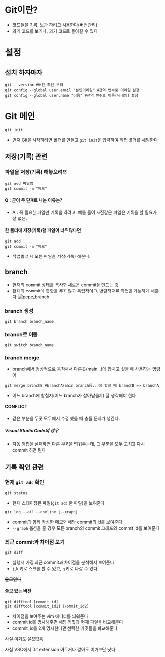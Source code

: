 # Git이란?
- 코드들을 기록, 보관 하려고 사용한다(버전관리)
- 과거 코드를 보거나, 과거 코드로 돌아갈 수 있다
# 설정
## 설치 하자마자
```shell
git --version #버전 확인 부터
git config --global user.email "본인이메일" #전역 변수로 이메일 설정
git config --global user.name "이름" #전역 변수로 이름(닉네임) 설정
```
# Git 메인
```shell
git init
```
- 먼저 Git을 시작하려면 폴더를 만들고 `git init`을 입력하여 작업 폴더를 세팅한다
## 저장(기록) 관련
### 파일을 저장(기록) 해놓으려면
```shell
git add 파일명
git commit -m "메모"
```
#### Q : 굳이 두 단계로 나눈 이유는?
- A : 꼭 필요한 파일만 기록을 하려고. 예를 들어 사진같은 파일은 기록을 할 필요가 잘 없음.

#### 한 폴더에 저장(기록)할 파일이 너무 많다면
```shell
git add .
git commit -m "메모"
```
- 작업폴더 내 모든 파일을 저장(기록) 해준다.

## branch
- 현재의 commit 상태를 복사한 새로운 commit을 만드는 것
- 현재의 commit에 영향을 주지 않고 독립적이고, 병렬적으로 작업을 가능하게 해준다
![pepe_branch](https://github.com/user-attachments/assets/6b5c616c-671b-4b73-b7e6-585271808ed9)

### branch 생성
```shell
git branch branch_name
```
### branch로 이동
```shell 
git switch branch_name
```
### branch merge
- branch에서 정상적으로 동작해서 다른곳(main...)에 합치고 싶을 때 사용하는 명령어
```shell
git merge branchB #branchA(main branch등..)에 합칠 때 branchB => branchA
```
- 어느 branch에 합칠지(어느 branch가 살아남을지) 잘 생각해야 한다
#### CONFLICT
- 같은 부분을 두곳 모두에서 수정 했을 때 충돌 문제가 생긴다.
##### Visual Studio Code의 경우
- 자동 병합을 실패하면 다른 부분을 띄워주는데, 그 부분을 모두 고치고 다시 commit 하면 된다
<!-- ------------------------------------------------ -->

## 기록 확인 관련
### 현재 `git add` 확인
```shell
git status
```
- 현재 스테이징된 파일(`git add` 한 파일)을 보여준다
```shell
git log --all --oneline [--graph]
```
- commit과 함께 작성한 메모와 해당 commit의 id를 보여준다
- `--graph` 옵션을 줄 경우 모든 branch의 commit 그래프와 commit id를 보여준다

### 최근 commit과 차이점 보기
```shell
git diff
```
- 실행시 가장 최근 commit과 차이점을 분석해서 보여준다
- `j`,`k` 키로 스크롤 할 수 있고, `q` 키로 나갈 수 있다.

~~쓸모없다~~
#### 쓸모 있는 버전
```shell
git difftool [commit_id]
git difftool [commit_id1] [commit_id2]
```
- 차이점을 보여주는 vim 에디터를 띄워준다
- commit id를 명시해주면 해당 커밋과 현재 파일을 비교해준다
- commit_id를 2개 명시한다면 선택한 커밋들을 비교해준다

~~사실 이거도 쓸모없음~~

사실 VSC에서 Git extension 아무거나 깔아도 이거보단 낫다
